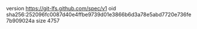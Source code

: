 version https://git-lfs.github.com/spec/v1
oid sha256:252096fc0087d40e4ffbe9739d01e3866b6d3a78e5abd7720e736fe7b909024a
size 4757
